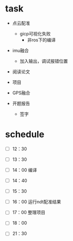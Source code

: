 # task

- 点云配准
  - gicp可视化失败
    - 非ros下的编译

- imu融合
  - 加入输出，调试报错位置
- 阅读论文
- 项目

- GPS融合
- 开题报告
  - 签字

# schedule

- [ ] 12：30 
- [ ] 13：30
- [ ] 14：00 编译
- [ ] 14：40 
- [ ] 15：30 
- [ ] 16：00 运行ndt配准结果
- [ ] 17：00 整理项目
- [ ] 18：00 
- [ ] 21：30 

